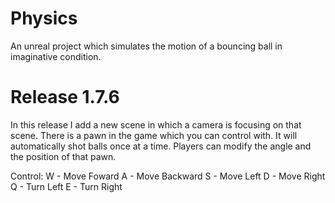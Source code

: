 # Physics
An unreal project which simulates the motion of a bouncing ball in imaginative condition.

# Release 1.7.6
In this release I add a new scene in which a camera is focusing on that scene. There is a pawn in the game which you can control with. It will automatically shot balls once at a time. Players can modify the angle and the position of that pawn.

Control:
W - Move Foward
A - Move Backward
S - Move Left
D - Move Right
Q - Turn Left
E - Turn Right
